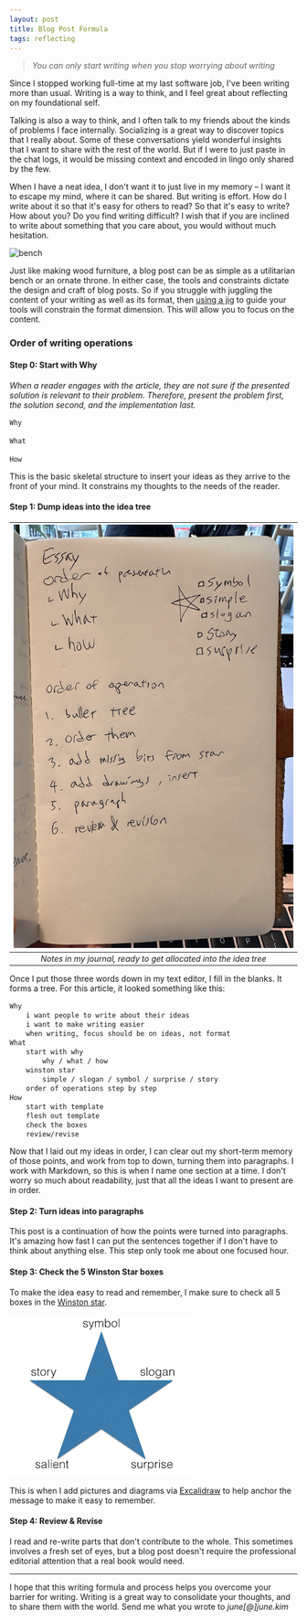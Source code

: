 ```yaml
---
layout: post
title: Blog Post Formula
tags: reflecting
---
```


> _You can only start writing when you stop worrying about writing_

Since I stopped working full-time at my last software job, I've been writing more than usual. Writing is a way to think, and I feel great about reflecting on my foundational self. 

Talking is also a way to think, and I often talk to my friends about the kinds of problems I face internally. Socializing is a great way to discover topics that I really about. Some of these conversations yield wonderful insights that I want to share with the rest of the world. But if I were to just paste in the chat logs, it would be missing context and encoded in lingo only shared by the few.

When I have a neat idea, I don't want it to just live in my memory – I want it to escape my mind, where it can be shared. But writing is effort. How do I write about it so that it's easy for others to read? So that it's easy to write? How about you? Do you find writing difficult? I wish that if you are inclined to write about something that you care about, you would without much hesitation. 

![bench](assets/formula/bench.png)

Just like making wood furniture, a blog post can be as simple as a utilitarian bench or an ornate throne. In either case, the tools and constraints dictate the design and craft of blog posts. So if you struggle with juggling the content of your writing as well as its format, then [using a jig](https://www.youtube.com/shorts/ESQFgCAWk1g) to guide your tools will constrain the format dimension. This will allow you to focus on the content.

### Order of writing operations

#### Step 0: Start with Why 
_When a reader engages with the article, they are not sure if the presented solution is relevant to their problem. Therefore, present the problem first, the solution second, and the implementation last._

```
Why

What

How
```

This is the basic skeletal structure to insert your ideas as they arrive to the front of your mind. It constrains my thoughts to the needs of the reader.

#### Step 1: Dump ideas into the idea tree 

| ![journal](assets/formula/notes.png) |
|:--:| 
| _Notes in my journal, ready to get allocated into the idea tree_ |

Once I put those three words down in my text editor, I fill in the blanks. It forms a tree. For this article, it looked something like this:

```
Why
	i want people to write about their ideas
	i want to make writing easier
	when writing, focus should be on ideas, not format
What
	start with why
		why / what / how
	winston star
		simple / slogan / symbol / surprise / story
	order of operations step by step
How
	start with template
	flesh out template
	check the boxes
	review/revise
```

Now that I laid out my ideas in order, I can clear out my short-term memory of those points, and work from top to down, turning them into paragraphs. I work with Markdown, so this is when I name one section at a time. I don't worry so much about readability, just that all the ideas I want to present are in order.

#### Step 2: Turn ideas into paragraphs

This post is a continuation of how the points were turned into paragraphs. It's amazing how fast I can put the sentences together if I don't have to think about anything else. This step only took me about one focused hour.

#### Step 3: Check the 5 Winston Star boxes

To make the idea easy to read and remember, I make sure to check all 5 boxes in the [Winston star](http://muratbuffalo.blogspot.com/2016/06/how-to-package-your-ideas-using-winston.html).

![Winston Star](assets/formula/winston-star.png)

This is when I add pictures and diagrams via [Excalidraw](https://excalidraw.com/) to help anchor the message to make it easy to remember.

#### Step 4: Review & Revise

I read and re-write parts that don't contribute to the whole. This sometimes involves a fresh set of eyes, but a blog post doesn't require the professional editorial attention that a real book would need.

---

I hope that this writing formula and process helps you overcome your barrier for writing. Writing is a great way to consolidate your thoughts, and to share them with the world. Send me what you wrote to _june[@]june.kim_


